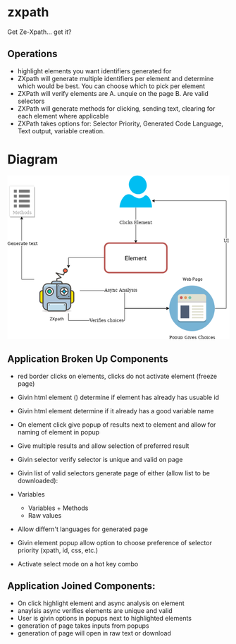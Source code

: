 # zxpath
Get Ze-Xpath... get it?

## Operations
- highlight elements you want identifiers generated for
- ZXpath will generate multiple identifiers per element and determine which would be best. You can choose which to pick per element
- ZXPath will verify elements are A. unquie on the page B. Are valid selectors
- ZXPath will generate methods for clicking, sending text, clearing for each element where applicable
- ZXPath takes options for: Selector Priority, Generated Code Language, Text output, variable creation.

# Diagram
![ZXpath design](/docs/ZXpath-Design.png)


## Application Broken Up Components

- red border clicks on elements, clicks do not activate element (freeze page)
-	Givin html element (<btn/>) determine if element has already has usuable id
-	Givin html element determine if it already has a good variable name
-	On element click give popup of results next to element and allow for naming of element in popup
-	Give multiple results and allow selection of preferred result
-	Givin selector verify selector is unique and valid on page
-	Givin list of valid selectors generate page of either (allow list to be downloaded):
-	Variables
	-	Variables + Methods
	-	Raw values
	
	
-	Allow differn't languages for generated page
-	Givin element popup allow option to choose preference of selector priority (xpath, id, css, etc.)
-	Activate select mode on a hot key combo
	
##	Application Joined Components:
-	On click highlight element and async analysis on element
-	anaylsis async verifies elements are unique and valid
-	User is givin options in popups next to highlighted elements
-	generation of page takes inputs from popups
-	generation of page will open in raw text or download
